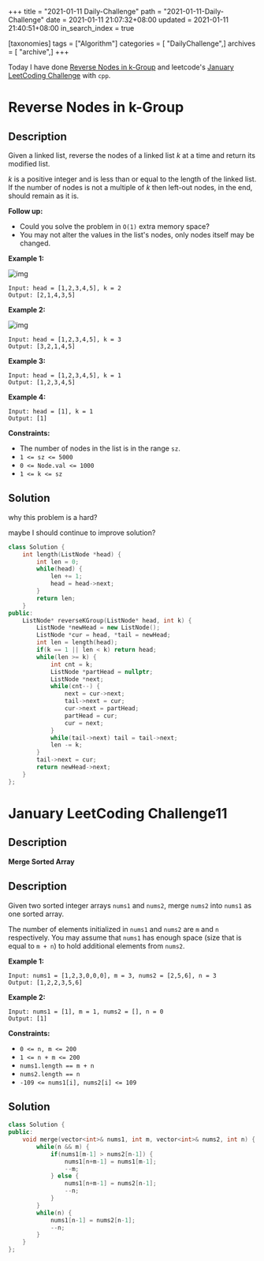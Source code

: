 +++
title = "2021-01-11 Daily-Challenge"
path = "2021-01-11-Daily-Challenge"
date = 2021-01-11 21:07:32+08:00
updated = 2021-01-11 21:40:51+08:00
in_search_index = true

[taxonomies]
tags = ["Algorithm"]
categories = [ "DailyChallenge",]
archives = [ "archive",]
+++

Today I have done [Reverse Nodes in k-Group](https://leetcode.com/problems/reverse-nodes-in-k-group/) and leetcode's [January LeetCoding Challenge](https://leetcode.com/explore/challenge/card/january-leetcoding-challenge-2021/580/week-2-january-8th-january-14th/3600/) with `cpp`.

<!-- more -->

# Reverse Nodes in k-Group

## Description

Given a linked list, reverse the nodes of a linked list *k* at a time and return its modified list.

*k* is a positive integer and is less than or equal to the length of the linked list. If the number of nodes is not a multiple of *k* then left-out nodes, in the end, should remain as it is.

**Follow up:**

- Could you solve the problem in `O(1)` extra memory space?
- You may not alter the values in the list's nodes, only nodes itself may be changed.

 

**Example 1:**

![img](https://assets.leetcode.com/uploads/2020/10/03/reverse_ex1.jpg)

```
Input: head = [1,2,3,4,5], k = 2
Output: [2,1,4,3,5]
```

**Example 2:**

![img](https://assets.leetcode.com/uploads/2020/10/03/reverse_ex2.jpg)

```
Input: head = [1,2,3,4,5], k = 3
Output: [3,2,1,4,5]
```

**Example 3:**

```
Input: head = [1,2,3,4,5], k = 1
Output: [1,2,3,4,5]
```

**Example 4:**

```
Input: head = [1], k = 1
Output: [1]
```

 

**Constraints:**

- The number of nodes in the list is in the range `sz`.
- `1 <= sz <= 5000`
- `0 <= Node.val <= 1000`
- `1 <= k <= sz`

## Solution

why this problem is a hard?

maybe I should continue to improve solution?

``` cpp
class Solution {
    int length(ListNode *head) {
        int len = 0;
        while(head) {
            len += 1;
            head = head->next;
        }
        return len;
    }
public:
    ListNode* reverseKGroup(ListNode* head, int k) {
        ListNode *newHead = new ListNode();
        ListNode *cur = head, *tail = newHead;
        int len = length(head);
        if(k == 1 || len < k) return head;
        while(len >= k) {
            int cnt = k;
            ListNode *partHead = nullptr;
            ListNode *next;
            while(cnt--) {
                next = cur->next;
                tail->next = cur;
                cur->next = partHead;
                partHead = cur;
                cur = next;
            }
            while(tail->next) tail = tail->next;
            len -= k;
        }
        tail->next = cur;
        return newHead->next;
    }
};
```

# January LeetCoding Challenge11

## Description

**Merge Sorted Array**

## Description

Given two sorted integer arrays `nums1` and `nums2`, merge `nums2` into `nums1` as one sorted array.

The number of elements initialized in `nums1` and `nums2` are `m` and `n` respectively. You may assume that `nums1` has enough space (size that is equal to `m + n`) to hold additional elements from `nums2`.

 

**Example 1:**

```
Input: nums1 = [1,2,3,0,0,0], m = 3, nums2 = [2,5,6], n = 3
Output: [1,2,2,3,5,6]
```

**Example 2:**

```
Input: nums1 = [1], m = 1, nums2 = [], n = 0
Output: [1]
```

 

**Constraints:**

- `0 <= n, m <= 200`
- `1 <= n + m <= 200`
- `nums1.length == m + n`
- `nums2.length == n`
- `-109 <= nums1[i], nums2[i] <= 109`

## Solution

``` cpp
class Solution {
public:
    void merge(vector<int>& nums1, int m, vector<int>& nums2, int n) {
        while(n && m) {
            if(nums1[m-1] > nums2[n-1]) {
                nums1[n+m-1] = nums1[m-1];
                --m;
            } else {
                nums1[n+m-1] = nums2[n-1];
                --n;
            }
        }
        while(n) {
            nums1[n-1] = nums2[n-1];
            --n;
        }
    }
};
```
